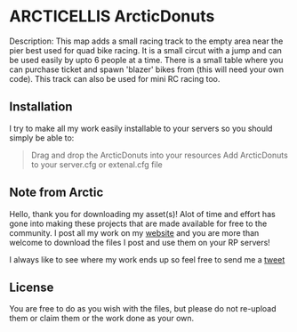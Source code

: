 # ARCTICELLIS ArcticDonuts 

Description: 
This map adds a small racing track to the empty area near the pier best used for quad bike
racing. It is a small circut with a jump and can be used easily by upto 6 people at a
time. There is a small table where you can purchase ticket and spawn 'blazer' bikes from
(this will need your own code). This track can also be used for mini RC racing too.

## Installation

I try to make all my work easily installable to your servers so you should simply be able to:

> Drag and drop the ArcticDonuts into your resources
> Add ArcticDonuts to your server.cfg or extenal.cfg file


## Note from Arctic

Hello, thank you for downloading my asset(s)! Alot of time and effort has gone into making these projects that are made available for free to the community. I post all my work on my [website](https://arcticellis.uk) and you are more than welcome to download the files I post and use them on your RP servers! 

I always like to see where my work ends up so feel free to send me a [tweet](https://twitter.com/ArcticEllis)

## License

You are free to do as you wish with the files, but please do not re-upload them or claim them or the work done as your own.

